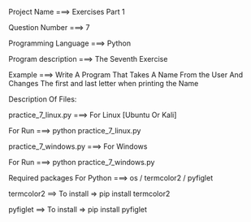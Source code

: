 Project Name ===> Exercises Part 1

Question Number ===> 7

Programming Language ===> Python

Program description ===> The Seventh Exercise

Example ===> Write A Program That Takes A Name From the User And Changes The first and last letter when printing the Name

Description Of Files:

practice_7_linux.py ===> For Linux [Ubuntu Or Kali]

For Run ===> python practice_7_linux.py

practice_7_windows.py ===> For Windows

For Run ===> python practice_7_windows.py

Required packages For Python ===> os / termcolor2 / pyfiglet

termcolor2 ==> To install => pip install termcolor2

pyfiglet ==> To install => pip install pyfiglet
